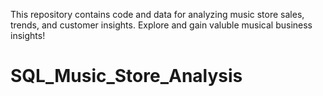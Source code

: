 This repository contains code and data for analyzing music store sales, trends, and customer insights.
Explore and gain valuble musical business insights!
# SQL_Music_Store_Analysis
